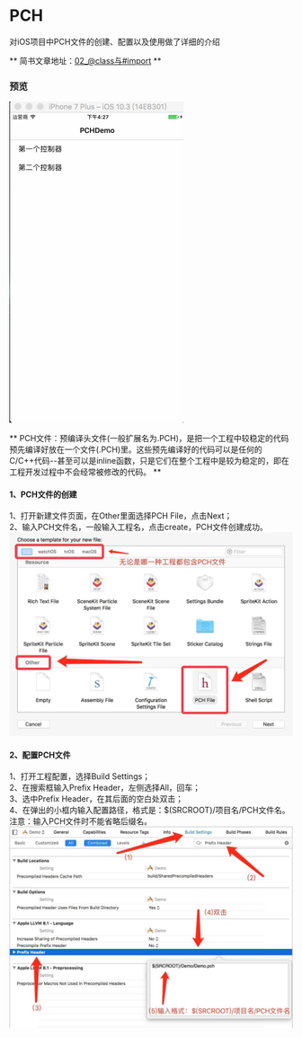 # PCH
对iOS项目中PCH文件的创建、配置以及使用做了详细的介绍

** 简书文章地址：[02_@class与#import](http://www.jianshu.com/p/040ae79f9fda) **

### 预览

![Alt text](https://github.com/XiaoSongWolf/PCH/raw/master/PCHDemo.gif)

** PCH文件：预编译头文件(一般扩展名为.PCH)，是把一个工程中较稳定的代码预先编译好放在一个文件(.PCH)里。这些预先编译好的代码可以是任何的C/C++代码--甚至可以是inline函数，只是它们在整个工程中是较为稳定的，即在工程开发过程中不会经常被修改的代码。 **

#### 1、PCH文件的创建

1、打开新建文件页面，在Other里面选择PCH File，点击Next；     
2、输入PCH文件名，一般输入工程名，点击create，PCH文件创建成功。    
![Alt text](https://github.com/XiaoSongWolf/PCH/raw/master/创建PCH文件.jpeg)

#### 2、配置PCH文件

1、打开工程配置，选择Build Settings；  
2、在搜索框输入Prefix Header，左侧选择All，回车；  
3、选中Prefix Header，在其后面的空白处双击；  
4、在弹出的小框内输入配置路径，格式是：$(SRCROOT)/项目名/PCH文件名。  
注意：输入PCH文件时不能省略后缀名。  
![Alt text](https://github.com/XiaoSongWolf/PCH/raw/master/PCH文件配置.jpeg)
